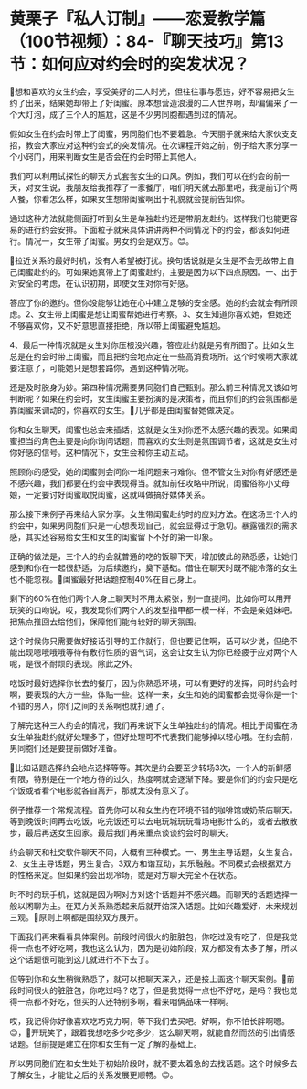 # 黄栗子『私人订制』——恋爱教学篇（100节视频）：84-『聊天技巧』第13节：如何应对约会时的突发状况？

🎼想和喜欢的女生约会，享受美好的二人时光，但往往事与愿违，好不容易把女生约了出来，结果她却带上了好闺蜜。原本想营造浪漫的二人世界啊，却偏偏来了一个大灯泡，成了三个人的尴尬，这是不少男同胞都遇到过的情况。

假如女生在约会时带上了闺蜜，男同胞们也不要着急。今天丽子就来给大家伙支支招，教会大家应对这种约会式的突发情况。在次课程开始之前，例子给大家分享一个小窍门，用来判断女生是否会在约会时带上其他人。

我们可以利用试探性的聊天方式套套女生的口风。例如，我们可以在约会的前一天，对女生说，我朋友给我推荐了一家餐厅，咱们明天就去那里吧，我提前订个两人餐，你看怎么样，如果女生想带闺蜜啊出于礼貌就会提前告知你。

通过这种方法就能侧面打听到女生是单独赴约还是带朋友赴约。这样我们也能更容易的进行约会安排。下面粒子就来具体讲讲两种不同情况下的约会，都该如何进行。情况一，女生带了闺蜜。男女约会是双方。😊。

🎼拉近关系的最好时机，没有人希望被打扰。换句话说就是女生是不会无故带上自己闺蜜赴约的。可如果她真带上了闺蜜赴约，主要是因为以下四点原因。一、出于对安全的考虑，在认识初期，即使女生对你有好感。

答应了你的邀约。但你没能够让她在心中建立足够的安全感。她的约会就会有所顾虑。2、女生带上闺蜜是想让闺蜜帮她进行考察。3、女生知道你喜欢她，但她还不够喜欢你，又不好意思直接拒绝，所以带上闺蜜避免尴尬。

4、最后一种情况就是女生对你压根没兴趣，答应赴约就是另有所图了。比如女生总是在约会时带上闺蜜，而且把约会地点定在一些高消费场所。这个时候啊大家就要注意了，可能她只是想套路你，遇到这种情况呢。

还是及时脱身为妙。第四种情况需要男同胞们自己甄别。那么前三种情况又该如何判断呢？如果在约会时，女生闺蜜主要扮演的是决策者，而且你们的约会氛围都是靠闺蜜来调动的，你喜欢的女生。🎼几乎都是由闺蜜替她做决定。

你和女生聊天，闺蜜也总会来插话，这就是女生对你还不太感兴趣的表现。如果闺蜜担当的角色主要是向你询问话题，而喜欢的女生则是氛围调节者，这就是女生对你好感的信号。这种情况下，女生会和你主动互动。

照顾你的感受，她的闺蜜则会问你一堆问题来刁难你。但不管女生对你有好感还是不感兴趣，我们都要在约会中表现得当。就如前任攻略中所说，闺蜜俗称小丈母娘，一定要讨好闺蜜取悦闺蜜，这就叫做搞好媒体关系。

那么接下来例子再来给大家分享。女生带闺蜜赴约时的应对方法。在这场三个人的约会中，如果男同胞们只是一心想表现自己，就会显得过于急切。暴露强烈的需求感，其实还容易给女生和女生的闺蜜留下不好的第一印象。

正确的做法是，三个人的约会就普通的吃的饭聊下天，增加彼此的熟悉感，让她们感到和你在一起很舒适，为后续邀约，奠下基础。借住在聊天时既不能冷落的女生也不能忽视。🎼闺蜜最好把话题控制40%在自己身上。

剩下的60%在他们两个人身上聊天时不用太紧张，别一直提问。比如你可以用开玩笑的口吻说，哎，我发现你们两个人的发型指甲都一模一样，不会是亲姐妹吧。把焦点推回去给他们，保障他们能有较好的聊天氛围。

这个时候你只需要做好接话引导的工作就行，但也要记住啊，话可以少说，但绝不能出现嗯哦哦哦等待有敷衍性质的语气词，这会让女生认为你已经疲于应对两个人呢，是很不耐烦的表现。除此之外。

吃饭时最好选择你长去的餐厅，因为你熟悉环境，可以有更好的发挥，同时约会时啊，要表现的大方一些，体贴一些。这样一来，女生和她的闺蜜都会觉得你是一个不错的男人，你们之间的关系啊也就打通了。

了解完这种三人约会的情况，我们再来说下女生单独赴约的情况。相比于闺蜜在场女生单独赴约就好处理多了，但好处理可不代表我们能够掉以轻心哦。在约会前，男同胞们还是要提前做好准备。

🎼比如话题选择约会地点选择等等。其次是约会要至少转场3次，一个人的新鲜感有限，特别是在一个地方待的过久，热度啊就会逐渐下降。要是你们的约会只是吃个饭或者看个电影就各自离开，那就太没有意义了。

例子推荐一个常规流程。首先你可以和女生约在环境不错的咖啡馆或奶茶店聊天。等到晚饭时间再去吃饭，吃完饭还可以去电玩城玩玩看场电影什么的，或者去散散步，最后再送女生回家。最后我们再来重点谈谈约会时的聊天。

约会聊天和社交软件聊天不同，大概有三种模式。一、男生主导话题，女生复合。2、女生主导话题，男生复合。3双方和谐互动，其乐融融。不同模式会根据双方的性格来定。但如果约会出现冷场，或是对方聊天完全不在状态。

时不时的玩手机，这就是因为啊对方对这个话题并不感兴趣。而聊天的话题选择一般以闲聊为主。在双方关系熟悉起来后就开始深入话题。比如兴趣爱好，未来规划三观。🎼原则上啊都是围绕双方展开。

下面我们再来看看具体案例。前段时间很火的脏脏包，你吃过没有吃了，但是我觉得一点也不好吃啊，我也这么认为，因为是初始阶段，双方都没有太多了解，所以这个话题很可能到这儿就进行不下去了。

但等到你和女生稍微熟悉了，就可以把聊天深入，还是接上面这个聊天案例。🎼前段时间很火的脏脏包，你吃过吗？吃了，但是我觉得一点也不好吃，是吗？我也觉得一点都不好吃，但买的人还特别多啊，看来咱俩品味一样啊。

哎，我记得你好像喜欢吃巧克力啊，等下我们去买吧。好啊，你不怕长胖啊嗯。😊，🎼开玩笑了，跟着我想吃多少吃多少，这么聊天啊，就能自然而然的引出情感话题。但前提是建立在你和女生有一定了解的基础上。

所以男同胞们在和女生处于初始阶段时，就不要太着急的去找话题。这个时候多去了解女生，才能让之后的关系发展更顺畅。😊。

